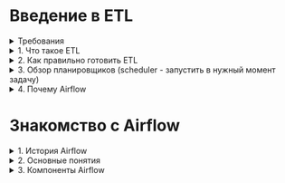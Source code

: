 # Введение в ETL 

<details>
<summary>Требования</summary>
  
- Базовый уровень Python
- Здравый смысл
- Понимание проектирования DWH (чтобы не облажаться при построении архитектуры), инструменты для реализации ETL (чтобы правильно забирать данные или складывать в хранилище), много практики построения ETL
</details>

<details>
<summary>1. Что такое ETL</summary>
  
  - Extract (CSV, DB Table, API…)
  - Transform (with Python, deduplication, formats…)
  - Load (Insert in DWH), 
  - ELT - E + L (сырые данные сначала загружаются в хранилище), T
  1. Перенос данных из одного или нескольких источников в большое хранилище данных, он нужен не всегда (когда небольшой проект, 1-2 БД с репликами).
  2. Если данные хранятся в разных местах, то понадобится хранилище чтобы их анализировать, нужен ETL
</details>

<details>
<summary>2. Как правильно готовить ETL</summary>
  
    1. Принципы построения ETL
        1. Чистый код
        2. Простота
        3. Единообразие (Пайплана)
        4. Время выполнения пайплайна (если долго, то что-то не так)
        5. Меньше сетевого трафика
        6. Работа с репликой (чтобы не ломать мэйн БД)
        7. Оптимизация забора данных (БД индексы…)
        8. Партицирование
        9. Инкрементальный пересчет витрин (снепшоты)
        10. Загрузка всего без ограничений (сырые данные из источника - это лучше)
        11. Избавляться от неактуального (Аудит пайплайнов - оставлять только нужные)
        12. Идемпотентность (лучше использовать merge, чем insert)
        13. Аудиторский след (сырые данные хранить в DWH, чтобы в случае ошибки заново на месте пересчитать)
    2. Будьте готовы
        1. Отсутствие целостности (данные в источниках не всегда идеальны, несоответствия мелкие будут)
        2. Сетевые проблемы (идемпотентность должно решать эту проблему)
        3. Незапланированные изменения (в БД или АПИ,… ) 
        4. Пайплайны будут задерживаться (акции, память пайплайна заняли много) - контролировать важные пайплайны
        5. Данные из разных системах противоречивы (одна система хранит - дни, другая - сумму, другая - сумму фрода)
</details>

<details>
<summary>3. Обзор планировщиков (scheduler - запустить в нужный момент задачу)</summary>
  
    1. CRON
        1. «+» Максимально простой, «-» максимально простой
    2. Jenkins/gitlab CI
        1.  Предназначено больше для. CI/CD
    3. Написать свой (google, yandex,...)
    4. Платные - дорогие, нет доступа к коду, есть поддержка, визуальный редактор
    5. Опен сорс - бесплатно, можно посмотреть код, можно контрибютить, риск ошибок в коде (Apache Oozie, NiFi; Talend (Java), Luigi, Airflow - остальные на Python) 
</details>

<details>
<summary>4. Почему Airflow</summary>
  
    1. Open source
    2. Отличная документация
    3. Простий код на Python 
    4. Удобный UI
    5. Алертинг и мониторинг
    6. Интеграция с основными источниками
    7. Кастомизацию
    8. Масштабирование (Докер, кластеры)
    9. Большое комьюнити
</details>

# Знакомство с Airflow

<details>
<summary>1. История Airflow</summary>

    1. Октябрь 2014 - создание Airflow в Airbnb (Open source)
    2. Март 2016 - передали в Apache Incubator 
    3. Январь 2019 - top-level проект 
    4. Конец 2020 - Airflow 2.0
</details>
<details>
<summary>2. Основные понятия</summary>
  
    1. DAG (Directed Acyclic Graph) - однонаправленный ацикличный (без циклов) граф
        1. Каждая вершина - одна задача (Task)
        2. Ребра - зависимости между Task-ами
        3. Task
            1. Сущность Operator - выполняет конкретную задачу
            2. Сущность Sensor (special type of Operator) - дожидается выполнение события
            3. Сначала запускается таск, не имеющий предшественников, после его отработки выполняются те таски, которые зависят от предыдущего, до тех пор пока не доходят до последнего таска
            4. Таски объединяются в DAG по смыслу - ждем появление записи, забираем к себе, преобразовываем, отправляем уведомление о выполнении DAG-a
            5. DAG-ов может быть очень много
            6. Таски время от времени  падают (по какой-то причине), таск переходит в состояние «retry», перезапускается (по умолчанию 3 раза). После 3-ей безуспешной попытки таск переходит в состояние «failed», а последующие за ним таски в состояние «upstream-failed», потом DAG переходит в состояние «failed», получаем уведомление или видим в UI
        4. После объявления DAG-а, можем поставить его на расписание (под капотом Airflow - cron), можем использовать alias-ы для указывание времени (@none, @once, @daily…) 
</details>
<details>
<summary>3. Компоненты Airflow</summary>
  
    1. Webserver 
        1. Показать внешний вид DAG-а (DAG Directory)
        2. Статус Выполнения DAG-а (Metadata)
        3. Перезапуск
        4. Отладка
    2. Scheduler (Планировщик)
        1. Анализирует DAG-и по умолчанию 1 раз в минуту (DAG Directory)
        2. Создаёт DAG Run - экземпляр DAG-а и характеризуется параметром «execution_date» (начала предыдущего периода, если запуск 15 сентября, то значение будет 14-ое) (в момент когда должен запуститься DAG)
        3. Создаёт Task Instance - каждая задача генерируется в отдельный Task Instance и этот instance привязывается к DAG-у, для них тоже прикидывается «execution_date»
        4. Ставит таски в очередь
        5. Для выполнения активных задач планировщик использует указанный у нас в настройках «executor»
    3. Executor 
        1. Механизм с помощью которого запускаются Task Instance-ы
        2. Работает в одной связке с планировщиком, то есть когда запускаете процесс планировщика, то процесс executor-a запускается в том же самом процессе
        3. Категории 
            1. Локальные (исполняются на той же машине, на котором есть Scheduler)
                1. SequentialExecutor - последовательно запускает задачи и на время их выполнения приостанавливает планировщик, другие задачи не ставятся в очередь - неудобно, по умолчанию airflow подсказывает заменить его на хотя бы LocalExecutor
                2. LocalExecutor - на каждую задачу запускает отдельный процесс, позволяет параллельно запускать столько задач, сколько позволяет генерировать машина. Тоже не рекомендуется на вроде, так как низкоустойчивый - если машина остановится, то и Airflow остановится 
                3. DebugExecutor - нужен только для того, чтобы запускать DAG-и из среды разработки
            2. Нелокальные (могут запускать таски удаленно, scheduler на другой машине)
                1. CeletyExecutor
                    1. Может иметь несколько worker-ов на разных машинах, требует дополнительные настройки брокер-сообщений (Redis, RabbitMQ)
                    2. Позволяет масштабировать Airfow подключением нового worker-а
                    3. При подключении нового worker-а часть задач переходят к нему, если с одним worker-ом что-то пошло не так, то эта задача переадресует на другие работающие worker-ы
                2. DaskExecutor (тоже самое только билиотекой Dask)
                3. KubernetesExecutor - на каждый TaskInstance запускает новый worker на отдельном pod-e в k8. «+» Появляется динамическое распределение ресурсов, «-» - необходимо уметь поднять и настроить k8
                4. CeleryKubernetesExecutor - одноввременно держит 2 executor-a и в зависимости от Task (параметра queue) выполняется либо 1-ым, либо 2-ым executor-ом
                5. Custom
    4. Worker (Обработчик задач)
            1. Процесс, в котором исполняются задачи
            2. В зависимости от executor-а может быть запущен локально на той же машине что и scheduler или на другой машине
    5. METADATA DATABASE (Информация о состоянии всех пайплайнов)
            1. DAG (Инфо об абстрактном DAG-е)
            2. DAG Run (Инфо о конкретных запусках DAG-a - DAG Run-ов)
            3. Task Instance (Инфо когда запустился, как завершился, сколько попыток,…)
            4. Variable (Глобальные переменные)
            5. Connection
            6. XCom
            7. ….
</details>
